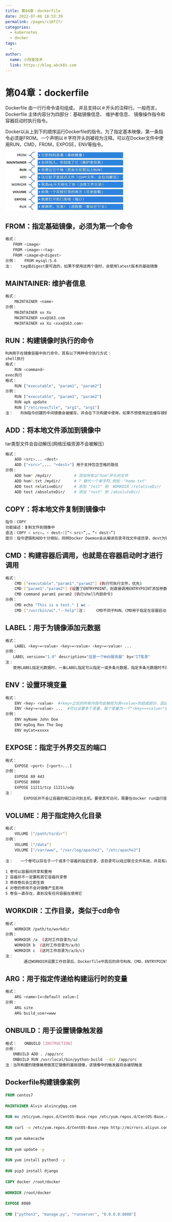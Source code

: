 ```yaml
---
title: 第04章：dockerfile
date: 2022-07-06 18:53:39
permalink: /pages/c16f2f/
categories:
  - kubernetes
  - docker
tags:
  - 
author: 
  name: 小阳爱技术
  link: https://blog.abck8s.com
---
```

# 第04章：dockerfile

Dockerfile 由一行行命令语句组成， 并且支持以＃开头的注释行。一般而言， Dockerfile 主体内容分为四部分：基础镜像信息、 维护者信息、 镜像操作指令和容器启动时执行指令。

Docker以从上到下的顺序运行Dockerfile的指令。为了指定基本映像，第一条指令必须是FROM。一个声明以＃字符开头则被视为注释。可以在Docker文件中使用RUN，CMD，FROM，EXPOSE，ENV等指令。

![image-20220706185830555](../.vuepress/public/img/image-20220706185830555.png)

## FROM：指定基础镜像，必须为第一个命令

```bash
格式：
　　FROM <image>
　　FROM <image>:<tag>
　　FROM <image>@<digest>
示例：　　FROM mysql:5.6
注：　　tag或digest是可选的，如果不使用这两个值时，会使用latest版本的基础镜像
```

## MAINTAINER: 维护者信息

```bash
格式：
    MAINTAINER <name>
示例：
    MAINTAINER xx Xu
    MAINTAINER xxx@163.com
    MAINTAINER xx Xu <xxx@163.com>
```

## RUN：构建镜像时执行的命令

```bash
RUN用于在镜像容器中执行命令，其有以下两种命令执行方式：
shell执行
格式：
    RUN <command>
exec执行
格式：
    RUN ["executable", "param1", "param2"]
示例：
    RUN ["executable", "param1", "param2"]
    RUN apk update
    RUN ["/etc/execfile", "arg1", "arg1"]
注：　　RUN指令创建的中间镜像会被缓存，并会在下次构建中使用。如果不想使用这些缓存镜像，可以在构建时指定--no-cache参数，如：docker build --no-cache
```

## ADD：将本地文件添加到镜像中

tar类型文件会自动解压(网络压缩资源不会被解压)

```bash
格式：
    ADD <src>... <dest>
    ADD ["<src>",... "<dest>"] 用于支持包含空格的路径
示例：
    ADD hom* /mydir/          # 添加所有以"hom"开头的文件
    ADD hom?.txt /mydir/      # ? 替代一个单字符,例如："home.txt"
    ADD test relativeDir/     # 添加 "test" 到 `WORKDIR`/relativeDir/
    ADD test /absoluteDir/    # 添加 "test" 到 /absoluteDir/
```

## COPY：将本地文件复制到镜像中

```bash
指令：COPY
功能描述：复制文件到镜像中
语法：COPY < src>… < dest>|[“< src>”,… “< dest>”]
提示：指令逻辑和ADD十分相似，同样Docker Daemon会从编译目录寻找文件或目录，dest为镜像中的绝对路径或者相对于WORKDIR的路径
```

## CMD：构建容器后调用，也就是在容器启动时才进行调用

```bash
格式：
    CMD ["executable","param1","param2"] (执行可执行文件，优先)
    CMD ["param1","param2"] (设置了ENTRYPOINT，则直接调用ENTRYPOINT添加参数)
    CMD command param1 param2 (执行shell内部命令)
示例：
    CMD echo "This is a test." | wc -
    CMD ["/usr/bin/wc","--help"]注： 　　CMD不同于RUN，CMD用于指定在容器启动时所要执行的命令，而RUN用于指定镜像构建时所要执行的命令。
```

## LABEL：用于为镜像添加元数据

```bash
格式：
    LABEL <key>=<value> <key>=<value> <key>=<value> ...
示例：
　　LABEL version="1.0" description="这是一个Web服务器" by="IT笔录"
注：
　　使用LABEL指定元数据时，一条LABEL指定可以指定一或多条元数据，指定多条元数据时不同元数据之间通过空格分隔。推荐将所有的元数据通过一条LABEL指令指定，以免生成过多的中间镜像。
```

## ENV：设置环境变量

```bash
格式：
    ENV <key> <value>  #<key>之后的所有内容均会被视为其<value>的组成部分，因此，一次只能设置一个变量
    ENV <key>=<value> ...  #可以设置多个变量，每个变量为一个"<key>=<value>"的键值对，如果<key>中包含空格，可以使用\来进行转义，也可以通过""来进行标示；另外，反斜线也可以用于续行
示例：
    ENV myName John Doe
    ENV myDog Rex The Dog
    ENV myCat=xxxxx
```

## EXPOSE：指定于外界交互的端口

```bash
格式：
    EXPOSE <port> [<port>...]
示例：
    EXPOSE 80 443
    EXPOSE 8080    
    EXPOSE 11211/tcp 11211/udp
注：　　
        EXPOSE并不会让容器的端口访问到主机。要使其可访问，需要在docker run运行容器时通过-p来发布这些端口，或通过-P参数来发布EXPOSE导出的所有端口
```

## VOLUME：用于指定持久化目录

```bash
格式：
    VOLUME ["/path/to/dir"]
示例：
    VOLUME ["/data"]
    VOLUME ["/var/www", "/var/log/apache2", "/etc/apache2"]

注：　　一个卷可以存在于一个或多个容器的指定目录，该目录可以绕过联合文件系统，并具有以下功能：

1 卷可以容器间共享和重用
2 容器并不一定要和其它容器共享卷
3 修改卷后会立即生效
4 对卷的修改不会对镜像产生影响
5 卷会一直存在，直到没有任何容器在使用它
```

## WORKDIR：工作目录，类似于cd命令

```bash
格式：
    WORKDIR /path/to/workdir
示例：
    WORKDIR /a  (这时工作目录为/a)
    WORKDIR b  (这时工作目录为/a/b)
    WORKDIR c  (这时工作目录为/a/b/c)
注：　　
        通过WORKDIR设置工作目录后，Dockerfile中其后的命令RUN、CMD、ENTRYPOINT、ADD、COPY等命令都会在该目录下执行。在使用docker run运行容器时，可以通过-w参数覆盖构建时所设置的工作目录。
```

## ARG：用于指定传递给构建运行时的变量

```bash
格式：
    ARG <name>[=<default value>]
示例：
    ARG site
    ARG build_user=www
```

## ONBUILD：用于设置镜像触发器

```bash
格式：　　ONBUILD [INSTRUCTION]
示例：
　　ONBUILD ADD . /app/src
　　ONBUILD RUN /usr/local/bin/python-build --dir /app/src
注：当所构建的镜像被用做其它镜像的基础镜像，该镜像中的触发器将会被钥触发
```

## Dockerfile构建镜像案例

```dockerfile
FROM centos7

MAINTAINER Alvin alvincy@qq.com

RUN mv /etc/yum.repos.d/CentOS-Base.repo /etc/yum.repos.d/CentOS-Base.repo.backup

RUN curl -o /etc/yum.repos.d/CentOS-Base.repo http://mirrors.aliyun.com/repo/Centos-7.repo

RUN yum makecache

RUN yum update -y

RUN yum install python3 -y

RUN pip3 install django

COPY docker /root/docker

WORKDIR /root/docker

EXPOSE 8080

CMD ["python3", "manage.py", "runserver", "0.0.0.0:8080"]
```















